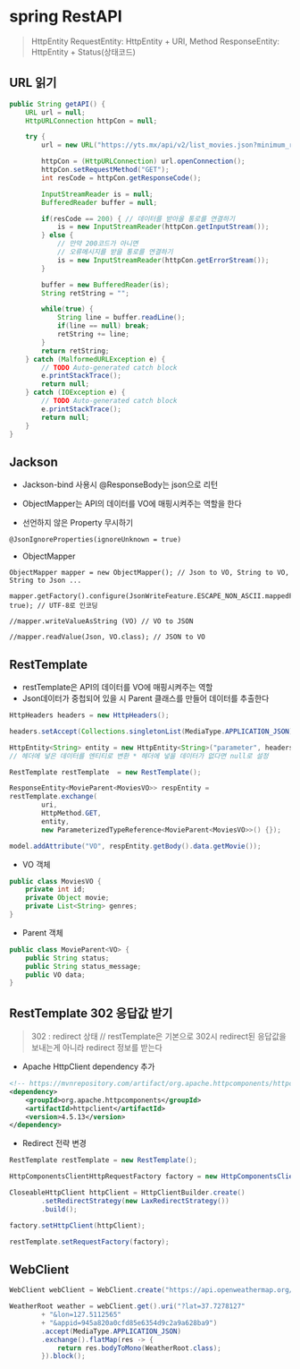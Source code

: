 # spring RestAPI

> HttpEntity
> RequestEntity: HttpEntity + URI, Method
> ResponseEntity: HttpEntity + Status(상태코드)

## URL 읽기

```java
public String getAPI() {
	URL url = null;
	HttpURLConnection httpCon = null;

	try {
		url = new URL("https://yts.mx/api/v2/list_movies.json?minimum_rating=8&sort_by=year/");

		httpCon = (HttpURLConnection) url.openConnection();
		httpCon.setRequestMethod("GET");
		int resCode = httpCon.getResponseCode();

		InputStreamReader is = null;
		BufferedReader buffer = null;

		if(resCode == 200) { // 데이터를 받아올 통로를 연결하기
			is = new InputStreamReader(httpCon.getInputStream());
		} else {
			// 만약 200코드가 아니면
			// 오류메시지를 받을 통로를 연결하기
			is = new InputStreamReader(httpCon.getErrorStream());
		}

		buffer = new BufferedReader(is);
		String retString = "";

		while(true) {
			String line = buffer.readLine();
			if(line == null) break;
			retString += line;
		}
		return retString;
	} catch (MalformedURLException e) {
		// TODO Auto-generated catch block
		e.printStackTrace();
		return null;
	} catch (IOException e) {
		// TODO Auto-generated catch block
		e.printStackTrace();
		return null;
	}
}
```

## Jackson

- Jackson-bind 사용시 @ResponseBody는 json으로 리턴

- ObjectMapper는 API의 데이터를 VO에 매핑시켜주는 역할을 한다

* 선언하지 않은 Property 무시하기

```
@JsonIgnoreProperties(ignoreUnknown = true)
```

- ObjectMapper

```
ObjectMapper mapper = new ObjectMapper(); // Json to VO, String to VO, String to Json ...

mapper.getFactory().configure(JsonWriteFeature.ESCAPE_NON_ASCII.mappedFeature(), true); // UTF-8로 인코딩

//mapper.writeValueAsString (VO) // VO to JSON

//mapper.readValue(Json, VO.class); // JSON to VO
```

## RestTemplate

- restTemplate은 API의 데이터를 VO에 매핑시켜주는 역할
- Json데이터가 중첩되어 있을 시 Parent 클래스를 만들어 데이터를 추출한다

```java
HttpHeaders headers = new HttpHeaders();

headers.setAccept(Collections.singletonList(MediaType.APPLICATION_JSON));

HttpEntity<String> entity = new HttpEntity<String>("parameter", headers);
// 헤더에 넣은 데이터를 엔티티로 변환 * 헤더에 넣을 데이터가 없다면 null로 설정

RestTemplate restTemplate  = new RestTemplate();

ResponseEntity<MovieParent<MoviesVO>> respEntity =
restTemplate.exchange(
		uri,
		HttpMethod.GET,
		entity,
		new ParameterizedTypeReference<MovieParent<MoviesVO>>() {});

model.addAttribute("VO", respEntity.getBody().data.getMovie());
```

- VO 객체

```java
public class MoviesVO {
	private int id;
	private Object movie;
	private List<String> genres;
}
```

- Parent 객체

```java
public class MovieParent<VO> {
	public String status;
	public String status_message;
	public VO data;
}
```

## RestTemplate 302 응답값 받기

> 302 : redirect 상태 // restTemplate은 기본으로 302시 redirect된 응답값을 보내는게 아니라 redirect 정보를 받는다

- Apache HttpClient dependency 추가

```xml
<!-- https://mvnrepository.com/artifact/org.apache.httpcomponents/httpclient -->
<dependency>
    <groupId>org.apache.httpcomponents</groupId>
    <artifactId>httpclient</artifactId>
    <version>4.5.13</version>
</dependency>
```

- Redirect 전략 변경

```java
RestTemplate restTemplate = new RestTemplate();

HttpComponentsClientHttpRequestFactory factory = new HttpComponentsClientHttpRequestFactory();

CloseableHttpClient httpClient = HttpClientBuilder.create()
        .setRedirectStrategy(new LaxRedirectStrategy())
        .build();

factory.setHttpClient(httpClient);

restTemplate.setRequestFactory(factory);
```

## WebClient

```java
WebClient webClient = WebClient.create("https://api.openweathermap.org/data/2.5/weather");

WeatherRoot weather = webClient.get().uri("?lat=37.7278127"
        + "&lon=127.5112565"
        + "&appid=945a820a0cfd85e6354d9c2a9a628ba9")
        .accept(MediaType.APPLICATION_JSON)
        .exchange().flatMap(res -> {
            return res.bodyToMono(WeatherRoot.class);
        }).block();
```

